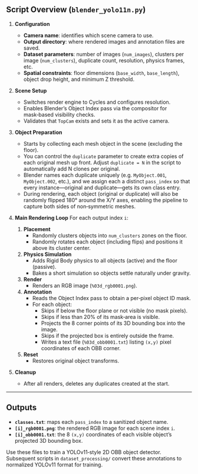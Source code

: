 ## Script Overview (`blender_yolo11n.py`)

1. **Configuration**
   - **Camera name**: identifies which scene camera to use.
   - **Output directory**: where rendered images and annotation files are saved.
   - **Dataset parameters**: number of images (`num_images`), clusters per image (`num_clusters`), duplicate count, resolution, physics frames, etc.
   - **Spatial constraints**: floor dimensions (`base_width`, `base_length`), object drop height, and minimum Z threshold.

2. **Scene Setup**
   - Switches render engine to Cycles and configures resolution.
   - Enables Blender’s Object Index pass via the compositor for mask‑based visibility checks.
   - Validates that `TopCam` exists and sets it as the active camera.

3. **Object Preparation**  
   - Starts by collecting each mesh object in the scene (excluding the floor).  
   - You can control the `duplicate` parameter to create extra copies of each original mesh up front.  Adjust `duplicate = N` in the script to automatically add N clones per original.  
   - Blender names each duplicate uniquely (e.g. `MyObject.001`, `MyObject.002`, etc.), and we assign each a distinct `pass_index` so that every instance—original and duplicate—gets its own class entry.  
   - During rendering, each object (original or duplicate) will also be randomly flipped 180° around the X/Y axes, enabling the pipeline to capture both sides of non‑symmetric meshes.  

4. **Main Rendering Loop**
   For each output index `i`:
   1. **Placement**
      - Randomly clusters objects into `num_clusters` zones on the floor.
      - Randomly rotates each object (including flips) and positions it above its cluster center.
   2. **Physics Simulation**
      - Adds Rigid Body physics to all objects (active) and the floor (passive).
      - Bakes a short simulation so objects settle naturally under gravity.
   3. **Render**
      - Renders an RGB image (`%03d_rgb0001.png`).
   4. **Annotation**
      - Reads the Object Index pass to obtain a per‑pixel object ID mask.
      - For each object:
        - Skips if below the floor plane or not visible (no mask pixels).
        - Skips if less than 20% of its mask‑area is visible.
        - Projects the 8 corner points of its 3D bounding box into the image.
        - Skips if the projected box is entirely outside the frame.
        - Writes a text file (`%03d_obb0001.txt`) listing `(x,y)` pixel coordinates of each OBB corner.
   5. **Reset**
      - Restores original object transforms.

5. **Cleanup**
   - After all renders, deletes any duplicates created at the start.

---

## Outputs

- **`classes.txt`**: maps each `pass_index` to a sanitized object name.
- **`[i]_rgb0001.png`**: the rendered RGB image for each scene index `i`.
- **`[i]_obb0001.txt`**: the 8 `(x,y)` coordinates of each visible object’s projected 3D bounding box.

Use these files to train a YOLOv11‐style 2D OBB object detector. Subsequent scripts in `dataset_processing/` convert these annotations to normalized YOLOv11 format for training.

